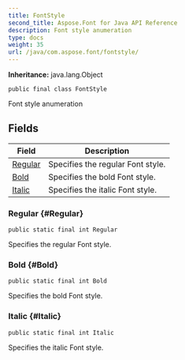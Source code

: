 ```yaml
---
title: FontStyle
second_title: Aspose.Font for Java API Reference
description: Font style anumeration
type: docs
weight: 35
url: /java/com.aspose.font/fontstyle/
---
```

**Inheritance:**
java.lang.Object
```
public final class FontStyle
```

Font style anumeration
## Fields

| Field | Description |
| --- | --- |
| [Regular](#Regular) | Specifies the regular Font style. |
| [Bold](#Bold) | Specifies the bold Font style. |
| [Italic](#Italic) | Specifies the italic Font style. |
### Regular {#Regular}
```
public static final int Regular
```


Specifies the regular Font style.

### Bold {#Bold}
```
public static final int Bold
```


Specifies the bold Font style.

### Italic {#Italic}
```
public static final int Italic
```


Specifies the italic Font style.

